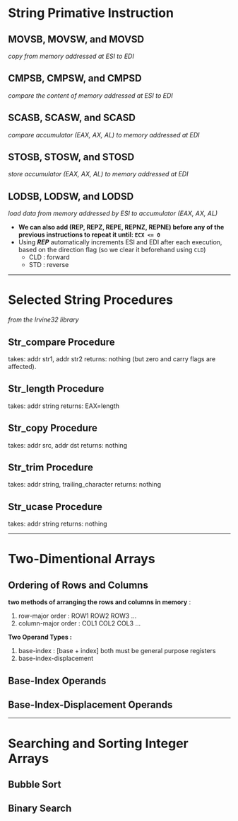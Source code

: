 # String Primative Instruction

## MOVSB, MOVSW, and MOVSD
*copy from memory addressed at ESI to EDI*

## CMPSB, CMPSW, and CMPSD
*compare the content of  memory addressed at ESI to EDI*

## SCASB, SCASW, and SCASD
*compare accumulator (EAX, AX, AL) to memory addressed at EDI*

## STOSB, STOSW, and STOSD
*store accumulator (EAX, AX, AL) to memory addressed at EDI*

## LODSB, LODSW, and LODSD
*load data from memory addressed by ESI to accumulator (EAX, AX, AL)*


- **We can also add (REP, REPZ, REPE, REPNZ, REPNE) before any of the previous instructions to repeat it until: `ECX <= 0`**
- Using ***REP*** automatically increments ESI and EDI after each execution, based on the direction flag (so we clear it beforehand using `CLD`)
	- CLD : forward
	- STD : reverse


---

# Selected String Procedures
*from the Irvine32 library*

## Str_compare Procedure
takes: addr str1, addr str2
returns: nothing (but zero and carry flags are affected).

## Str_length Procedure
takes: addr string
returns: EAX=length

## Str_copy Procedure
takes: addr src, addr dst
returns: nothing

## Str_trim Procedure
takes: addr string, trailing_character
returns: nothing

## Str_ucase Procedure
takes: addr string
returns: nothing


----

# Two-Dimentional Arrays
## Ordering of Rows and Columns

**two methods of arranging the rows and columns in memory** :
1. row-major order : ROW1 ROW2 ROW3 ...
2. column-major order : COL1 COL2 COL3 ...

**Two Operand Types :**
1. base-index : \[base + index\] both must be general purpose registers
2. base-index-displacement

## Base-Index Operands

## Base-Index-Displacement Operands

---

# Searching and Sorting Integer Arrays

## Bubble Sort


## Binary Search